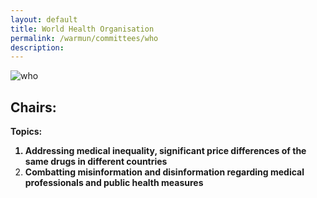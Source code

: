 ```yaml
---
layout: default
title: World Health Organisation
permalink: /warmun/committees/who
description:
---
```

![who](https://user-images.githubusercontent.com/55463665/138574210-5c08d2ad-7f04-48cd-b2fb-6ded24d1b04c.jpg)
## Chairs:
<b>Topics:
  1. Addressing medical inequality, significant price differences of the same drugs in different countries
  2. Combatting misinformation and disinformation regarding medical professionals and public health measures</b>
